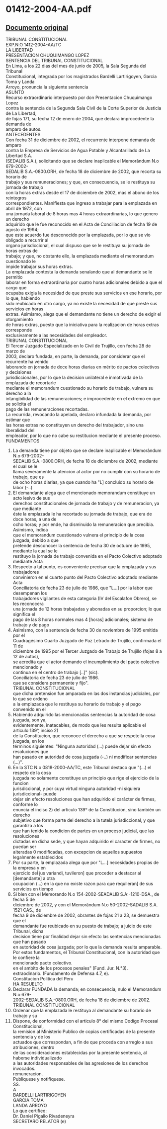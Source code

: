 
01412-2004-AA.pdf
=================
  
[Documento original](https://tc.gob.pe/jurisprudencia/2006/01412-2004-AA.pdf)  
---  
TRIBUNAL CONSTITUCIONAL  
EXP.N.O 1412-2004-AA/TC  
LA LIBERTAD  
PRESENTACION CHUQUIMANGO LOPEZ  
SENTENCIA DEL TRIBUNAL CONSTITUCIONAL  
En Lima, a los 22 dias del mes de junio de 2005, la Sala Segunda del Tribunal  
Constitucional, integrada por los magistrados Bardelli Lartirigoyen, Garcia Toma y Landa  
Arroyo, pronuncia la siguiente sentencia  
ASUNTO  
Recurso extraordinario interpuesto por don Presentacion Chuquimango Lopez  
contra la sentencia de la Segunda Sala Civil de la Corte Superior de Justicia de La Libertad,  
de fojas 171, su fecha 12 de enero de 2004, que declara improcedente la demanda de  
amparo de autos.  
ANTECEDENTES  
Con fecha 31 de diciembre de 2002, el recurrente interpone demanda de amparo  
contra la Empresa de Servicios de Agua Potable y Alcantarillado de La Libertad S.A.  
(SEDALIB S.A.), solicitando que se declare inaplicable el Memorândum N.o 679-2002-  
SEDALIB S.A.-0800.ORH, de fecha 18 de diciembre de 2002, que recorta su horario de  
trabajo y sus remuneraciones; y que, en consecuencia, se le restituya su jornada de trabajo  
con la horas extras desde el 17 de diciembre de 2002, mas el abono de los reintegros  
correspondientes. Manifiesta que ingreso a trabajar para la emplazada en abril de 1972, con  
una jornada laboral de 8 horas mas 4 horas extraordinarias, lo que genero un derecho  
adquirido que le fue reconocido en el Acta de Conciliacion de fecha 19 de agosto de 1994;  
que este acuerdo fue desconocido por la emplazada, por lo que se vio obligado a recurrir al  
organo jurisdiccional, el cual dispuso que se le restituya su jornada de horas extras de  
trabajo; y que, no obstante ello, la emplazada mediante el memorandum cuestionado le  
impide trabajar sus horas extras.  
La emplazada contesta la demanda senalando que al demandante se le permitio  
laborar en forma extraordinaria por cuatro horas adicionales debido a que el cargo que  
ocupaba exigia la necesidad de que preste sus servicios en ese horario, por lo que, habiendo  
sido reubicado en otro cargo, ya no existe la necesidad de que preste sus servicios en horas  
extras. Asimismo, alega que el demandante no tiene un derecho de exigir el otorgamiento  
de horas extras, puesto que la iniciativa para la realizacion de horas extras corresponde  
exclusivamente a las necesidades del empleador.  
TRIBUNAL CONSTITUCIONAL  
El Tercer Juzgado Especializado en lo Civil de Trujillo, con fecha 28 de marzo de  
2003, declaro fundada, en parte, la demanda, por considerar que el recurrente ha venido  
laborando en jornada de doce horas diarias en mérito de pactos colectivos y decisiones  
jurisdiccionales, por lo que la decision unilateral e inmotivada de la emplazada de recortarle  
mediante el memorandum cuestionado su horario de trabajo, vulnera su derecho a la  
intangibilidad de las remuneraciones; e improcedente en el extremo en que se solicita el  
pago de las remuneraciones recortadas.  
La recurrida, revocando la apelada, declaro infundada la demanda, por estimar que  
las horas extras no constituyen un derecho del trabajador, sino una liberalidad del  
empleador, por lo que no cabe su restitucion mediante el presente proceso.  
FUNDAMENTOS  
1. La demanda tiene por objeto que se declare inaplicable el Memorândum N.o 679-2002-  
SEDALIB S.A.-0800.ORH, de fecha 18 de diciembre de 2002, mediante el cual se le  
llama severamente la atencion al actor por no cumplir con su horario de trabajo, que es  
de ocho horas diarias, ya que cuando ha "L] concluido su horario de labor (-..)  
2. El demandante alega que el mencionado memorandum constituye un acto lesivo de sus  
derechos constitucionales de jornada de trabajo y de remuneracion, ya que mediante  
éste la emplazada le ha recortado su jornada de trabajo, que era de doce horas, a una de  
ocho horas; y por ende, ha disminuido la remuneracion que precibia. Asimismo, indica  
que el memorandum cuestionado vulnera el principio de la cosa juzgada, debido a que  
pretende desconocer la sentencia de fecha 30 de octubre de 1995, mediante la cual se le  
restituyo la jornada de trabajo convenida en el Pacto Colectivo adoptado mediante Acta  
3. Respecto a tal punto, es conveniente precisar que la emplazada y sus trabajadores  
convinieron en el cuarto punto del Pacto Colectivo adoptado mediante Acta  
Conciliatoria de fecha 23 de julio de 1986, que "L...] por la labor que desempenan los  
trabajadores vigilantes de esta categoria (IV del Escalafon Obrero), se les reconocera  
una jornada de 12 horas trabajadas y abonadas en su proporcion; lo que significa el  
pago de las 8 horas normales mas 4 [horas] adicionales; sistema de trabajo y de pago  
4. Asimismo, con la sentencia de fecha 30 de noviembre de 1995 emitida por el  
Cuadragésimo Cuarto Juzgado de Paz Letrado de Trujillo, confirmada el 11 de  
diciembre de 1995 por el Tercer Juzgado de Trabajo de Trujillo (fojas 8 a 12 de autos),  
se acredita que el actor demando el incumplimiento del pacto colectivo mencionado y  
continua en el centro de trabajo [..]" (sic).  
Conciliatoria de fecha 23 de julio de 1986.  
que se considera permanente y fijo".  
TRIBUNAL CONSTITUCIONAL  
que dicha pretension fue amparada en las dos instancias judiciales, por lo que se ordeno  
a la emplazada que le restituya su horario de trabajo y el pago convenido en el  
5. Habiendo adquirido las mencionadas sentencias la autoridad de cosa juzgada, son ya,  
evidentemente, inatacables, de modo que les resulta aplicable el articulo 139°, inciso 2)  
de la Constitucion, que reconoce el derecho a que se respete la cosa juzgada, en los  
términos siguientes: "Ninguna autoridad (...) puede dejar sin efecto resoluciones que  
han pasado en autoridad de cosa juzgada (-..) ni modificar sentencias (...)".  
6. En la STC N.o 0818-2000-AA/TC, este Tribunal destaco que "(...) el respeto de la cosa  
juzgada no solamente constituye un principio que rige el ejercicio de la funcion  
jurisdiccional, y por cuya virtud ninguna autoridad -ni siquiera jurisdiccional- puede  
dejar sin efecto resoluciones que han adquirido el carâcter de firmes, conforme lo  
enuncia el inciso 2) del articulo 139° de la Constitucion, sino también un derecho  
subjetivo que forma parte del derecho a la tutela jurisdiccional, y que garantiza a los  
que han tenido la condicion de partes en un proceso judicial, que las resoluciones  
dictadas en dicha sede, y que hayan adquirido el caracter de firmes, no puedan ser  
alteradas 0 modificadas, con excepcion de aquellos supuestos legalmente establecidos  
7. Por su parte, la emplazada alega que por "L...] necesidades propias de la empresa y en  
ejercicio del jus variandi, tuvileron] que proceder a destacar al [demandante] a otra  
ocupacion (...) en la que no existe razon para que requileran] de sus servicios en tiempo  
8. Si bien con el Memorando N.o 154-2002-SEADALIB S.A:-1210-DSA., de fecha 5 de  
diciembre de 2002, y con el Memorândum N.o 50-2002-SADALIB S.A. 1521 CAS., de  
fecha 9 de diciembre de 2002, obrantes de fojas 21 a 23, se demuestra que el  
demandante fue reubicado en su puesto de trabajo; a juicio de este Tribunal, dicha  
decision tiene por finalidad dejar sin efecto las sentencias mencionadas que han pasado  
en autoridad de cosa juzgada; por lo que la demanda resulta amparable.  
Por estos fundamentos, el Tribunal Constitucional, con la autoridad que le confiere la  
mencionado pacto colectivo.  
en el ambito de los procesos penales" (Fund. Jur. N.°3).  
extraodinario. (Fundamento de Defensa 4.7, e).  
Constitucion Politica del Peru  
HA RESUELTO  
1. Declarar FUNDADA la demanda; en consecuencia, nulo el Memorandum N.o 679-  
2002-SEDALIB S.A.-0800.ORH, de fecha 18 de diciembre de 2002.  
TRIBUNAL CONSTITUCIONAL  
2. Ordenar que la emplazada le restituya al demandante su horario de trabajo y su  
3. Dispone, de conformidad con el articulo 8° del mismo Codigo Procesal Constitucional,  
la remision al Ministerio Publico de copias certificadas de la presente sentencia y de los  
actuados que correspondan, a fin de que proceda con arreglo a sus atribuciones, dentro  
de las consideraciones establecidas por la presente sentencia, al haberse individualizado  
a las autoridades responsables de las agresiones de los derechos invocados.  
remuneracion.  
Publiquese y notifiquese.  
SS.  
A  
BARDELLI LARTIRIGOYEN  
GARCIA TOMA  
LANDA ARROYO  
Lo que certifieo:  
Dr. Daniel Pigallo Rivadeneyra  
SECRETARO RELATOR (e)